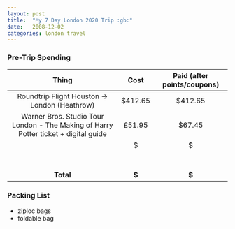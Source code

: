 ```yaml
---
layout: post
title:  "My 7 Day London 2020 Trip :gb:"
date:   2008-12-02
categories: london travel
---
```


### Pre-Trip Spending

| Thing | Cost | Paid (after points/coupons) |
| :---: | :---: | :---: |
| Roundtrip Flight Houston -> London (Heathrow) | $412.65 | $412.65 |
| Warner Bros. Studio Tour London - The Making of Harry Potter ticket + digital guide | £51.95 | $67.45 |
|  | $ | $ |
|  |  |  |
|  |  |  |
|  |  |  |
|  |  |  |
|  |  |  |
|  |  |  |
|  |  |  |
| **Total** | **$** | **$** |


### Packing List
* ziploc bags
* foldable bag
